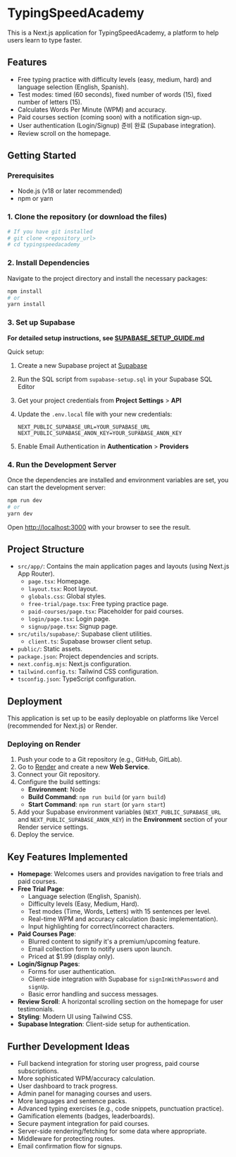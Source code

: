 # TypingSpeedAcademy

This is a Next.js application for TypingSpeedAcademy, a platform to help users learn to type faster.

## Features

- Free typing practice with difficulty levels (easy, medium, hard) and language selection (English, Spanish).
- Test modes: timed (60 seconds), fixed number of words (15), fixed number of letters (15).
- Calculates Words Per Minute (WPM) and accuracy.
- Paid courses section (coming soon) with a notification sign-up.
- User authentication (Login/Signup) 준비 완료 (Supabase integration).
- Review scroll on the homepage.

## Getting Started

### Prerequisites

- Node.js (v18 or later recommended)
- npm or yarn

### 1. Clone the repository (or download the files)

```bash
# If you have git installed
# git clone <repository_url>
# cd typingspeedacademy
```

### 2. Install Dependencies

Navigate to the project directory and install the necessary packages:

```bash
npm install
# or
yarn install
```

### 3. Set up Supabase

**For detailed setup instructions, see [SUPABASE_SETUP_GUIDE.md](./SUPABASE_SETUP_GUIDE.md)**

Quick setup:
1.  Create a new Supabase project at [Supabase](https://supabase.com/)
2.  Run the SQL script from `supabase-setup.sql` in your Supabase SQL Editor
3.  Get your project credentials from **Project Settings** > **API**
4.  Update the `.env.local` file with your new credentials:

    ```env
    NEXT_PUBLIC_SUPABASE_URL=YOUR_SUPABASE_URL
    NEXT_PUBLIC_SUPABASE_ANON_KEY=YOUR_SUPABASE_ANON_KEY
    ```

5.  Enable Email Authentication in **Authentication** > **Providers**

### 4. Run the Development Server

Once the dependencies are installed and environment variables are set, you can start the development server:

```bash
npm run dev
# or
yarn dev
```

Open [http://localhost:3000](http://localhost:3000) with your browser to see the result.

## Project Structure

-   `src/app/`: Contains the main application pages and layouts (using Next.js App Router).
    -   `page.tsx`: Homepage.
    -   `layout.tsx`: Root layout.
    -   `globals.css`: Global styles.
    -   `free-trial/page.tsx`: Free typing practice page.
    -   `paid-courses/page.tsx`: Placeholder for paid courses.
    -   `login/page.tsx`: Login page.
    -   `signup/page.tsx`: Signup page.
-   `src/utils/supabase/`: Supabase client utilities.
    -   `client.ts`: Supabase browser client setup.
-   `public/`: Static assets.
-   `package.json`: Project dependencies and scripts.
-   `next.config.mjs`: Next.js configuration.
-   `tailwind.config.ts`: Tailwind CSS configuration.
-   `tsconfig.json`: TypeScript configuration.

## Deployment

This application is set up to be easily deployable on platforms like Vercel (recommended for Next.js) or Render.

### Deploying on Render

1.  Push your code to a Git repository (e.g., GitHub, GitLab).
2.  Go to [Render](https://render.com/) and create a new **Web Service**.
3.  Connect your Git repository.
4.  Configure the build settings:
    *   **Environment**: Node
    *   **Build Command**: `npm run build` (or `yarn build`)
    *   **Start Command**: `npm run start` (or `yarn start`)
5.  Add your Supabase environment variables (`NEXT_PUBLIC_SUPABASE_URL` and `NEXT_PUBLIC_SUPABASE_ANON_KEY`) in the **Environment** section of your Render service settings.
6.  Deploy the service.

## Key Features Implemented

*   **Homepage**: Welcomes users and provides navigation to free trials and paid courses.
*   **Free Trial Page**:
    *   Language selection (English, Spanish).
    *   Difficulty levels (Easy, Medium, Hard).
    *   Test modes (Time, Words, Letters) with 15 sentences per level.
    *   Real-time WPM and accuracy calculation (basic implementation).
    *   Input highlighting for correct/incorrect characters.
*   **Paid Courses Page**:
    *   Blurred content to signify it's a premium/upcoming feature.
    *   Email collection form to notify users upon launch.
    *   Priced at $1.99 (display only).
*   **Login/Signup Pages**:
    *   Forms for user authentication.
    *   Client-side integration with Supabase for `signInWithPassword` and `signUp`.
    *   Basic error handling and success messages.
*   **Review Scroll**: A horizontal scrolling section on the homepage for user testimonials.
*   **Styling**: Modern UI using Tailwind CSS.
*   **Supabase Integration**: Client-side setup for authentication.

## Further Development Ideas

-   Full backend integration for storing user progress, paid course subscriptions.
-   More sophisticated WPM/accuracy calculation.
-   User dashboard to track progress.
-   Admin panel for managing courses and users.
-   More languages and sentence packs.
-   Advanced typing exercises (e.g., code snippets, punctuation practice).
-   Gamification elements (badges, leaderboards).
-   Secure payment integration for paid courses.
-   Server-side rendering/fetching for some data where appropriate.
-   Middleware for protecting routes.
-   Email confirmation flow for signups.